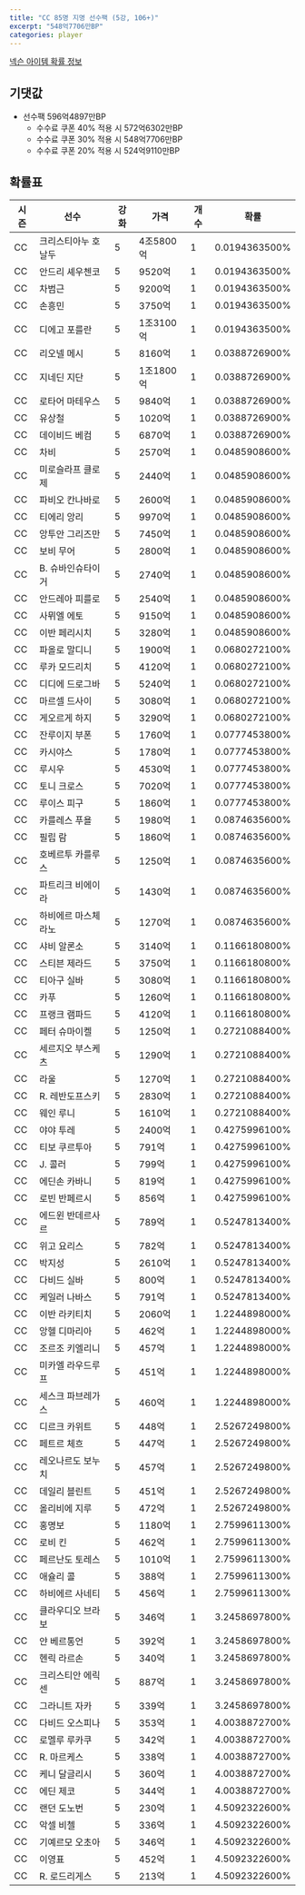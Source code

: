 ```yaml
---
title: "CC 85명 지명 선수팩 (5강, 106+)"
excerpt: "548억7706만BP"
categories: player
---
```

[넥슨 아이템 확률 정보](http://iteminfo.nexon.com/probability/fco?sn=7348)

## 기댓값
- 선수팩 596억4897만BP
  - 수수료 쿠폰 40% 적용 시 572억6302만BP
  - 수수료 쿠폰 30% 적용 시 548억7706만BP
  - 수수료 쿠폰 20% 적용 시 524억9110만BP


## 확률표

|시즌|선수|강화|가격|개수|확률|
|---|---|---|---|---|---|
|CC|크리스티아누 호날두|5|4조5800억|1|0.0194363500%|
|CC|안드리 셰우첸코|5|9520억|1|0.0194363500%|
|CC|차범근|5|9200억|1|0.0194363500%|
|CC|손흥민|5|3750억|1|0.0194363500%|
|CC|디에고 포를란|5|1조3100억|1|0.0194363500%|
|CC|리오넬 메시|5|8160억|1|0.0388726900%|
|CC|지네딘 지단|5|1조1800억|1|0.0388726900%|
|CC|로타어 마테우스|5|9840억|1|0.0388726900%|
|CC|유상철|5|1020억|1|0.0388726900%|
|CC|데이비드 베컴|5|6870억|1|0.0388726900%|
|CC|차비|5|2570억|1|0.0485908600%|
|CC|미로슬라프 클로제|5|2440억|1|0.0485908600%|
|CC|파비오 칸나바로|5|2600억|1|0.0485908600%|
|CC|티에리 앙리|5|9970억|1|0.0485908600%|
|CC|앙투안 그리즈만|5|7450억|1|0.0485908600%|
|CC|보비 무어|5|2800억|1|0.0485908600%|
|CC|B. 슈바인슈타이거|5|2740억|1|0.0485908600%|
|CC|안드레아 피를로|5|2540억|1|0.0485908600%|
|CC|사뮈엘 에토|5|9150억|1|0.0485908600%|
|CC|이반 페리시치|5|3280억|1|0.0485908600%|
|CC|파올로 말디니|5|1900억|1|0.0680272100%|
|CC|루카 모드리치|5|4120억|1|0.0680272100%|
|CC|디디에 드로그바|5|5240억|1|0.0680272100%|
|CC|마르셀 드사이|5|3080억|1|0.0680272100%|
|CC|게오르게 하지|5|3290억|1|0.0680272100%|
|CC|잔루이지 부폰|5|1760억|1|0.0777453800%|
|CC|카시야스|5|1780억|1|0.0777453800%|
|CC|루시우|5|4530억|1|0.0777453800%|
|CC|토니 크로스|5|7020억|1|0.0777453800%|
|CC|루이스 피구|5|1860억|1|0.0777453800%|
|CC|카를레스 푸욜|5|1980억|1|0.0874635600%|
|CC|필립 람|5|1860억|1|0.0874635600%|
|CC|호베르투 카를루스|5|1250억|1|0.0874635600%|
|CC|파트리크 비에이라|5|1430억|1|0.0874635600%|
|CC|하비에르 마스체라노|5|1270억|1|0.0874635600%|
|CC|샤비 알론소|5|3140억|1|0.1166180800%|
|CC|스티븐 제라드|5|3750억|1|0.1166180800%|
|CC|티아구 실바|5|3080억|1|0.1166180800%|
|CC|카푸|5|1260억|1|0.1166180800%|
|CC|프랭크 램파드|5|4120억|1|0.1166180800%|
|CC|페터 슈마이켈|5|1250억|1|0.2721088400%|
|CC|세르지오 부스케츠|5|1290억|1|0.2721088400%|
|CC|라울|5|1270억|1|0.2721088400%|
|CC|R. 레반도프스키|5|2830억|1|0.2721088400%|
|CC|웨인 루니|5|1610억|1|0.2721088400%|
|CC|야야 투레|5|2400억|1|0.4275996100%|
|CC|티보 쿠르투아|5|791억|1|0.4275996100%|
|CC|J. 콜러|5|799억|1|0.4275996100%|
|CC|에딘손 카바니|5|819억|1|0.4275996100%|
|CC|로빈 반페르시|5|856억|1|0.4275996100%|
|CC|에드윈 반데르사르|5|789억|1|0.5247813400%|
|CC|위고 요리스|5|782억|1|0.5247813400%|
|CC|박지성|5|2610억|1|0.5247813400%|
|CC|다비드 실바|5|800억|1|0.5247813400%|
|CC|케일러 나바스|5|791억|1|0.5247813400%|
|CC|이반 라키티치|5|2060억|1|1.2244898000%|
|CC|앙헬 디마리아|5|462억|1|1.2244898000%|
|CC|조르조 키엘리니|5|457억|1|1.2244898000%|
|CC|미카엘 라우드루프|5|451억|1|1.2244898000%|
|CC|세스크 파브레가스|5|460억|1|1.2244898000%|
|CC|디르크 카위트|5|448억|1|2.5267249800%|
|CC|페트르 체흐|5|447억|1|2.5267249800%|
|CC|레오나르도 보누치|5|457억|1|2.5267249800%|
|CC|데일리 블린트|5|451억|1|2.5267249800%|
|CC|올리비에 지루|5|472억|1|2.5267249800%|
|CC|홍명보|5|1180억|1|2.7599611300%|
|CC|로비 킨|5|462억|1|2.7599611300%|
|CC|페르난도 토레스|5|1010억|1|2.7599611300%|
|CC|애슐리 콜|5|388억|1|2.7599611300%|
|CC|하비에르 사네티|5|456억|1|2.7599611300%|
|CC|클라우디오 브라보|5|346억|1|3.2458697800%|
|CC|얀 베르통언|5|392억|1|3.2458697800%|
|CC|헨릭 라르손|5|340억|1|3.2458697800%|
|CC|크리스티안 에릭센|5|887억|1|3.2458697800%|
|CC|그라니트 자카|5|339억|1|3.2458697800%|
|CC|다비드 오스피나|5|353억|1|4.0038872700%|
|CC|로멜루 루카쿠|5|342억|1|4.0038872700%|
|CC|R. 마르케스|5|338억|1|4.0038872700%|
|CC|케니 달글리시|5|360억|1|4.0038872700%|
|CC|에딘 제코|5|344억|1|4.0038872700%|
|CC|랜던 도노번|5|230억|1|4.5092322600%|
|CC|악셀 비첼|5|336억|1|4.5092322600%|
|CC|기예르모 오초아|5|346억|1|4.5092322600%|
|CC|이영표|5|452억|1|4.5092322600%|
|CC|R. 로드리게스|5|213억|1|4.5092322600%|
